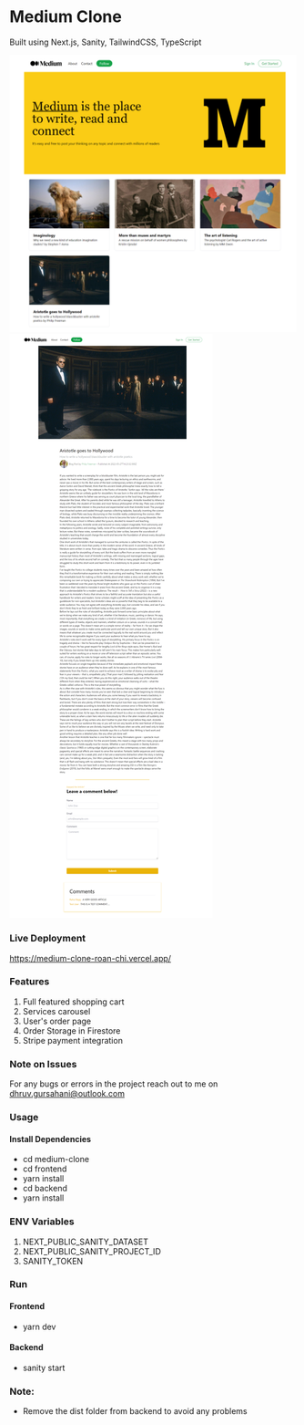 # Medium Clone

Built using Next.js, Sanity, TailwindCSS, TypeScript

![Home Screen](/screenshots/home.png?raw=true)
![Single Post Screen](/screenshots/single_post.png?raw=true)

### Live Deployment

https://medium-clone-roan-chi.vercel.app/

### Features

1. Full featured shopping cart
2. Services carousel
3. User's order page
4. Order Storage in Firestore
5. Stripe payment integration

### Note on Issues

For any bugs or errors in the project reach out to me on dhruv.gursahani@outlook.com

### Usage

#### Install Dependencies

- cd medium-clone
- cd frontend
- yarn install
- cd backend
- yarn install

### ENV Variables

1. NEXT_PUBLIC_SANITY_DATASET
2. NEXT_PUBLIC_SANITY_PROJECT_ID
3. SANITY_TOKEN

### Run

#### Frontend

- yarn dev

#### Backend

- sanity start

### Note:

- Remove the dist folder from backend to avoid any problems
